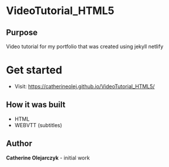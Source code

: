 # VideoTutorial_HTML5

## Purpose

Video tutorial for my portfolio that was created using jekyll netlify 

# Get started

* Visit: https://catherineolej.github.io/VideoTutorial_HTML5/

## How it was built

* HTML
* WEBVTT (subtitles)

## Author

**Catherine Olejarczyk** - initial work
